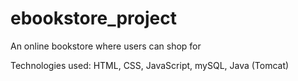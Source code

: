 # ebookstore_project

An online bookstore where users can shop for 

Technologies used: HTML, CSS, JavaScript, mySQL, Java (Tomcat)